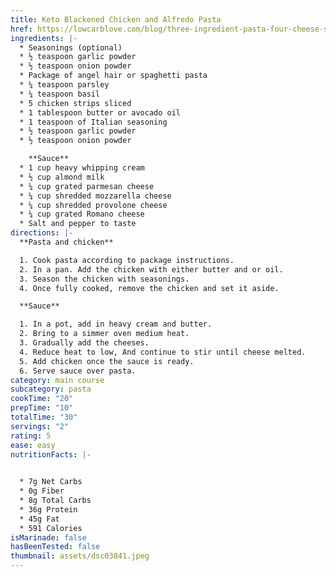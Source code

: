 ```yaml
---
title: Keto Blackened Chicken and Alfredo Pasta
href: https://lowcarblove.com/blog/three-ingredient-pasta-four-cheese-sauce
ingredients: |-
  * Seasonings (optional)
  * ½ teaspoon garlic powder 
  * ½ teaspoon onion powder 
  * Package of angel hair or spaghetti pasta
  * ¼ teaspoon parsley 
  * ¼ teaspoon basil 
  * 5 chicken strips sliced 
  * 1 tablespoon butter or avocado oil 
  * 1 teaspoon of Italian seasoning 
  * ½ teaspoon garlic powder
  * ½ teaspoon onion powder 

    **Sauce**
  * 1 cup heavy whipping cream
  * ½ cup almond milk 
  * ¼ cup grated parmesan cheese
  * ¼ cup shredded mozzarella cheese
  * ¼ cup shredded provolone cheese 
  * ¼ cup grated Romano cheese 
  * Salt and pepper to taste
directions: |-
  **Pasta and chicken**

  1. Cook pasta according to package instructions.
  2. In a pan. Add the chicken with either butter and or oil. 
  3. Season the chicken with seasonings. 
  4. Once fully cooked, remove the chicken and set it aside. 

  **Sauce**

  1. In a pot, add in heavy cream and butter. 
  2. Bring to a simmer oven medium heat. 
  3. Gradually add the cheeses. 
  4. Reduce heat to low, And continue to stir until cheese melted. 
  5. Add chicken once the sauce is ready. 
  6. Serve sauce over pasta.
category: main course
subcategory: pasta
cookTime: "20"
prepTime: "10"
totalTime: "30"
servings: "2"
rating: 5
ease: easy
nutritionFacts: |-
  

  * 7g Net Carbs 
  * 0g Fiber 
  * 8g Total Carbs 
  * 36g Protein 
  * 45g Fat 
  * 591 Calories
isMarinade: false
hasBeenTested: false
thumbnail: assets/dsc03841.jpeg
---
```


